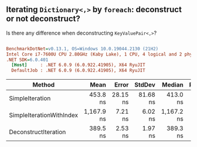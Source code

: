 ﻿## Iterating `Dictionary<,>` by `foreach`: deconstruct or not deconstruct?

Is there any difference when deconstructing `KeyValuePair<,>`?

``` ini

BenchmarkDotNet=v0.13.1, OS=Windows 10.0.19044.2130 (21H2)
Intel Core i7-7600U CPU 2.80GHz (Kaby Lake), 1 CPU, 4 logical and 2 physical cores
.NET SDK=6.0.401
  [Host]     : .NET 6.0.9 (6.0.922.41905), X64 RyuJIT
  DefaultJob : .NET 6.0.9 (6.0.922.41905), X64 RyuJIT


```
|                   Method |       Mean |    Error |   StdDev |     Median | Ratio | RatioSD |
|------------------------- |-----------:|---------:|---------:|-----------:|------:|--------:|
|          SimpleIteration |   453.8 ns | 28.15 ns | 81.68 ns |   413.0 ns |  1.00 |    0.00 |
| SimpleIterationWithIndex | 1,167.9 ns |  7.21 ns |  6.02 ns | 1,167.2 ns |  2.60 |    0.37 |
|     DeconstructIteration |   389.5 ns |  2.53 ns |  1.97 ns |   389.3 ns |  0.86 |    0.13 |
